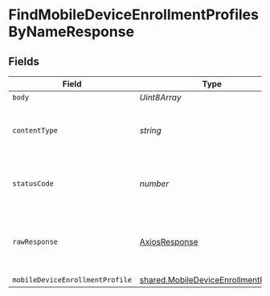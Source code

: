 # FindMobileDeviceEnrollmentProfilesByNameResponse


## Fields

| Field                                                                                        | Type                                                                                         | Required                                                                                     | Description                                                                                  |
| -------------------------------------------------------------------------------------------- | -------------------------------------------------------------------------------------------- | -------------------------------------------------------------------------------------------- | -------------------------------------------------------------------------------------------- |
| `body`                                                                                       | *Uint8Array*                                                                                 | :heavy_minus_sign:                                                                           | N/A                                                                                          |
| `contentType`                                                                                | *string*                                                                                     | :heavy_check_mark:                                                                           | HTTP response content type for this operation                                                |
| `statusCode`                                                                                 | *number*                                                                                     | :heavy_check_mark:                                                                           | HTTP response status code for this operation                                                 |
| `rawResponse`                                                                                | [AxiosResponse](https://axios-http.com/docs/res_schema)                                      | :heavy_minus_sign:                                                                           | Raw HTTP response; suitable for custom response parsing                                      |
| `mobileDeviceEnrollmentProfile`                                                              | [shared.MobileDeviceEnrollmentProfile](../../models/shared/mobiledeviceenrollmentprofile.md) | :heavy_minus_sign:                                                                           | OK                                                                                           |